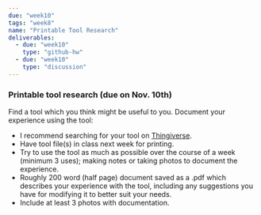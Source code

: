 ```yaml
---
due: "week10"
tags: "week8"
name: "Printable Tool Research"
deliverables:
  - due: "week10"
    type: "github-hw"
  - due: "week10"
    type: "discussion"
---
```


### Printable tool research (due on Nov. 10th)

Find a tool which you think might be useful to you. Document your experience using the tool:

* I recommend searching for your tool on [Thingiverse](http://www.thingiverse.com/).
* Have tool file(s) in class next week for printing.
* Try to use the tool as much as possible over the course of a week (minimum 3 uses); making notes or taking photos to document the experience.
* Roughly 200 word (half page) document saved as a .pdf which describes your experience with the tool, including any suggestions you have for modifying it to better suit your needs.
* Include at least 3 photos with documentation.
